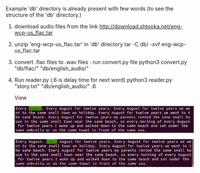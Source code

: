Example 'db' directory is already present with few words (to see the structure of the 'db' directory.)

1. download audio files from the link
	http://download.shtooka.net/eng-wcp-us_flac.tar
2. unzip 'eng-wcp-us_flac.tar' in 'db' directory
	tar -C db/ -xvf eng-wcp-us_flac.tar
3. convert .flac files to .wav files : run convert.py file
	python3 convert.py "db/flac/" "db/english_audio/"
4. Run reader.py (.6 is delay time for next word)
	python3 reader.py "story.txt" "db/english_audio/" .6

	View

	![](imgs/image1.png)

	![](imgs/image2.png)
